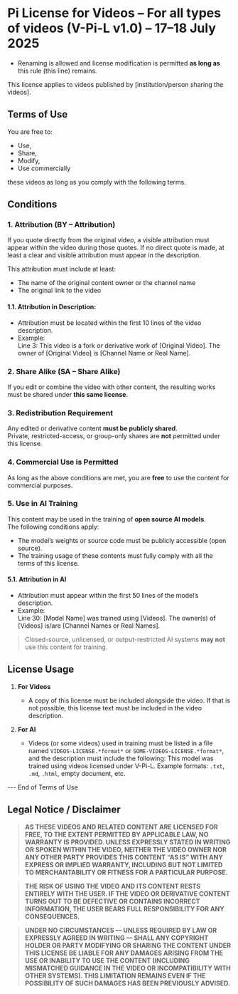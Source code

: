 # Pi License for Videos – For all types of videos (V-Pi-L v1.0) – 17–18 July 2025  
- Renaming is allowed and license modification is permitted **as long as** this rule (this line) remains.

This license applies to videos published by [institution/person sharing the videos].

## Terms of Use

You are free to:

- Use,  
- Share,  
- Modify,  
- Use commercially  

these videos as long as you comply with the following terms.

## Conditions

### 1. **Attribution (BY – Attribution)**  
If you quote directly from the original video, a visible attribution must appear within the video during those quotes. If no direct quote is made, at least a clear and visible attribution must appear in the description.

This attribution must include at least:
- The name of the original content owner or the channel name  
- The original link to the video

#### 1.1. **Attribution in Description**:
- Attribution must be located within the first 10 lines of the video description.
- Example:  
  Line 3: This video is a fork *or* derivative work of [Original Video]. The owner of [Original Video] is [Channel Name or Real Name].

### 2. **Share Alike (SA – Share Alike)**  
If you edit or combine the video with other content, the resulting works must be shared under **this same license**.

### 3. **Redistribution Requirement**  
Any edited or derivative content **must be publicly shared**.  
Private, restricted-access, or group-only shares are **not** permitted under this license.

### 4. **Commercial Use is Permitted**  
As long as the above conditions are met, you are **free** to use the content for commercial purposes.

### 5. **Use in AI Training**  
This content may be used in the training of **open source AI models**.  
The following conditions apply:

- The model’s weights or source code must be publicly accessible (open source).  
- The training usage of these contents must fully comply with all the terms of this license.

#### 5.1. **Attribution in AI**
- Attribution must appear within the first 50 lines of the model’s description.
- Example:  
  Line 30: [Model Name] was trained using [Videos]. The owner(s) of [Videos] is/are [Channel Names or Real Names].

> Closed-source, unlicensed, or output-restricted AI systems **may not** use this content for training.

## License Usage

1. **For Videos**
   - A copy of this license must be included alongside the video. If that is not possible, this license text must be included in the video description.

2. **For AI**
   - Videos (or some videos) used in training must be listed in a file named `VIDEOS-LICENSE.*format*` or `SOME-VIDEOS-LICENSE.*format*`, and the description must include the following:
   This model was trained using videos licensed under V-Pi-L.
   Example formats: `.txt`, `.md`, `.html`, empty document, etc.

--- End of Terms of Use

## Legal Notice / Disclaimer

> **AS THESE VIDEOS AND RELATED CONTENT ARE LICENSED FOR FREE, TO THE EXTENT PERMITTED BY APPLICABLE LAW, NO WARRANTY IS PROVIDED. UNLESS EXPRESSLY STATED IN WRITING OR SPOKEN WITHIN THE VIDEO, NEITHER THE VIDEO OWNER NOR ANY OTHER PARTY PROVIDES THIS CONTENT “AS IS” WITH ANY EXPRESS OR IMPLIED WARRANTY, INCLUDING BUT NOT LIMITED TO MERCHANTABILITY OR FITNESS FOR A PARTICULAR PURPOSE.**

> **THE RISK OF USING THE VIDEO AND ITS CONTENT RESTS ENTIRELY WITH THE USER. IF THE VIDEO OR DERIVATIVE CONTENT TURNS OUT TO BE DEFECTIVE OR CONTAINS INCORRECT INFORMATION, THE USER BEARS FULL RESPONSIBILITY FOR ANY CONSEQUENCES.**

> **UNDER NO CIRCUMSTANCES — UNLESS REQUIRED BY LAW OR EXPRESSLY AGREED IN WRITING — SHALL ANY COPYRIGHT HOLDER OR PARTY MODIFYING OR SHARING THE CONTENT UNDER THIS LICENSE BE LIABLE FOR ANY DAMAGES ARISING FROM THE USE OR INABILITY TO USE THE CONTENT (INCLUDING MISMATCHED GUIDANCE IN THE VIDEO OR INCOMPATIBILITY WITH OTHER SYSTEMS). THIS LIMITATION REMAINS EVEN IF THE POSSIBILITY OF SUCH DAMAGES HAS BEEN PREVIOUSLY ADVISED.**
